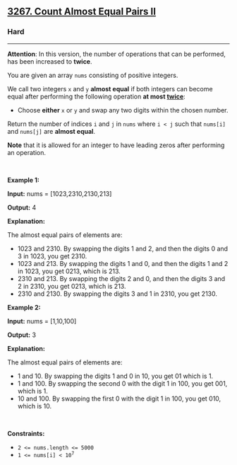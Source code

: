 <h2><a href="https://leetcode.com/problems/count-almost-equal-pairs-ii/">3267. Count Almost Equal Pairs II</a></h2><h3>Hard</h3><hr><p><strong>Attention</strong>: In this version, the number of operations that can be performed, has been increased to <strong>twice</strong>.<!-- notionvc: 278e7cb2-3b05-42fa-8ae9-65f5fd6f7585 --></p>

<p>You are given an array <code>nums</code> consisting of positive integers.</p>

<p>We call two integers <code>x</code> and <code>y</code> <strong>almost equal</strong> if both integers can become equal after performing the following operation <strong>at most <u>twice</u></strong>:</p>

<ul>
	<li>Choose <strong>either</strong> <code>x</code> or <code>y</code> and swap any two digits within the chosen number.</li>
</ul>

<p>Return the number of indices <code>i</code> and <code>j</code> in <code>nums</code> where <code>i &lt; j</code> such that <code>nums[i]</code> and <code>nums[j]</code> are <strong>almost equal</strong>.</p>

<p><strong>Note</strong> that it is allowed for an integer to have leading zeros after performing an operation.</p>

<p>&nbsp;</p>
<p><strong class="example">Example 1:</strong></p>

<div class="example-block">
<p><strong>Input:</strong> <span class="example-io">nums = [1023,2310,2130,213]</span></p>

<p><strong>Output:</strong> <span class="example-io">4</span></p>

<p><strong>Explanation:</strong></p>

<p>The almost equal pairs of elements are:</p>

<ul>
	<li>1023 and 2310. By swapping the digits 1 and 2, and then the digits 0 and 3 in 1023, you get 2310.</li>
	<li>1023 and 213. By swapping the digits 1 and 0, and then the digits 1 and 2 in 1023, you get 0213, which is 213.</li>
	<li>2310 and 213. By swapping the digits 2 and 0, and then the digits 3 and 2 in 2310, you get 0213, which is 213.</li>
	<li>2310 and 2130. By swapping the digits 3 and 1 in 2310, you get 2130.</li>
</ul>
</div>

<p><strong class="example">Example 2:</strong></p>

<div class="example-block">
<p><strong>Input:</strong> <span class="example-io">nums = [1,10,100]</span></p>

<p><strong>Output:</strong> <span class="example-io">3</span></p>

<p><strong>Explanation:</strong></p>

<p>The almost equal pairs of elements are:</p>

<ul>
	<li>1 and 10. By swapping the digits 1 and 0 in 10, you get 01 which is 1.</li>
	<li>1 and 100. By swapping the second 0 with the digit 1 in 100, you get 001, which is 1.</li>
	<li>10 and 100. By swapping the first 0 with the digit 1 in 100, you get 010, which is 10.</li>
</ul>
</div>

<p>&nbsp;</p>
<p><strong>Constraints:</strong></p>

<ul>
	<li><code>2 &lt;= nums.length &lt;= 5000</code></li>
	<li><code>1 &lt;= nums[i] &lt; 10<sup>7</sup></code></li>
</ul>
